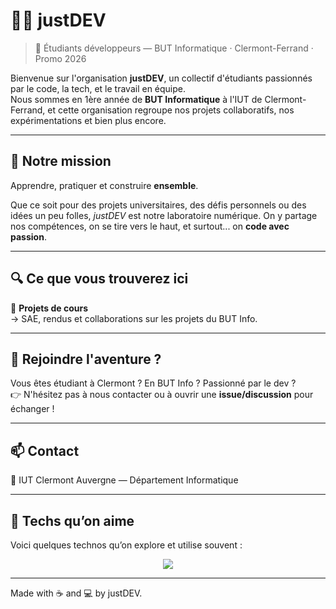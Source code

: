 # 👨‍💻 justDEV

> 🔧 Étudiants développeurs — BUT Informatique · Clermont-Ferrand · Promo 2026

Bienvenue sur l'organisation **justDEV**, un collectif d'étudiants passionnés par le code, la tech, et le travail en équipe.  
Nous sommes en 1ère année de **BUT Informatique** à l'IUT de Clermont-Ferrand, et cette organisation regroupe nos projets collaboratifs, nos expérimentations et bien plus encore.

---

## 🚀 Notre mission

Apprendre, pratiquer et construire **ensemble**.

Que ce soit pour des projets universitaires, des défis personnels ou des idées un peu folles, *justDEV* est notre laboratoire numérique. On y partage nos compétences, on se tire vers le haut, et surtout... on **code avec passion**.

---

## 🔍 Ce que vous trouverez ici

📁 **Projets de cours**  
→ SAE, rendus et collaborations sur les projets du BUT Info.

---

## 💬 Rejoindre l'aventure ?

Vous êtes étudiant à Clermont ? En BUT Info ? Passionné par le dev ?  
👉 N'hésitez pas à nous contacter ou à ouvrir une **issue/discussion** pour échanger !

---

## 📫 Contact

📍 IUT Clermont Auvergne — Département Informatique  

---

## 🧠 Techs qu’on aime

Voici quelques technos qu’on explore et utilise souvent :

<div align="center">
  <img src="https://skillicons.dev/icons?i=html,css,js,react,nodejs,python,bash,git,github,vscode,visualstudio,c,cpp,cs" />
</div>

---

Made with ☕ and 💻 by justDEV.

